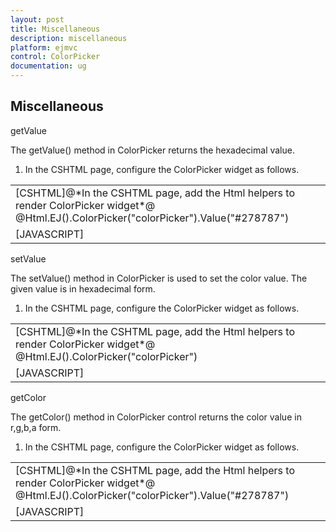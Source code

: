 ```yaml
---
layout: post
title: Miscellaneous
description: miscellaneous
platform: ejmvc
control: ColorPicker
documentation: ug
---
```


## Miscellaneous

getValue

The getValue() method in ColorPicker returns the hexadecimal value.

1. In the CSHTML page, configure the ColorPicker widget as follows.



<table>
<tr>
<td>
[CSHTML]@*In the CSHTML page, add the Html helpers to render ColorPicker widget*@ @Html.EJ().ColorPicker("colorPicker").Value("#278787")</td></tr>
<tr>
<td>
[JAVASCRIPT] <script>   var ColorObj;   jQuery(function ($) {      ColorObj = $("#colorPicker").ejColorPicker({ value: "#278787" }).data('ejColorPicker');      ColorObj.getValue();    }); </script></td></tr>
</table>
setValue

The setValue() method in ColorPicker is used to set the color value. The given value is in hexadecimal form.

1. In the CSHTML page, configure the ColorPicker widget as follows.



<table>
<tr>
<td>
[CSHTML]@*In the CSHTML page, add the Html helpers to render ColorPicker widget*@ @Html.EJ().ColorPicker("colorPicker")</td></tr>
<tr>
<td>
[JAVASCRIPT] <script>   var ColorObj;   jQuery(function ($) {      ColorObj = $("#colorPicker").ejColorPicker().data('ejColorPicker');      ColorObj.setValue("#278787");    }); </script></td></tr>
</table>
getColor

The getColor() method in ColorPicker control returns the color value in r,g,b,a form.

1. In the CSHTML page, configure the ColorPicker widget as follows.



<table>
<tr>
<td>
[CSHTML]@*In the CSHTML page, add the Html helpers to render ColorPicker widget*@ @Html.EJ().ColorPicker("colorPicker").Value("#278787")</td></tr>
<tr>
<td>
[JAVASCRIPT] <script>   var ColorObj;   jQuery(function ($) {      ColorObj = $("#colorPicker").ejColorPicker({value: "#278787" }).data('ejColorPicker');      ColorObj.getColor();    }); </script></td></tr>
</table>


